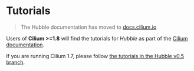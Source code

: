 # Tutorials

> The Hubble documentation has moved to [docs.cilium.io](https://docs.cilium.io/)

Users of **Cilium >=1.8** will find the tutorials for *Hubble* as part of the
[Cilium documentation](https://docs.cilium.io/en/latest/gettingstarted/hubble/).

If you are running Cilium 1.7, please follow [the tutorials in the Hubble v0.5
branch](https://github.com/cilium/hubble/tree/v0.5/tutorials).
